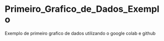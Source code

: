 # Primeiro_Grafico_de_Dados_Exemplo
Exemplo de primeiro grafico de dados utilizando o google colab e github
